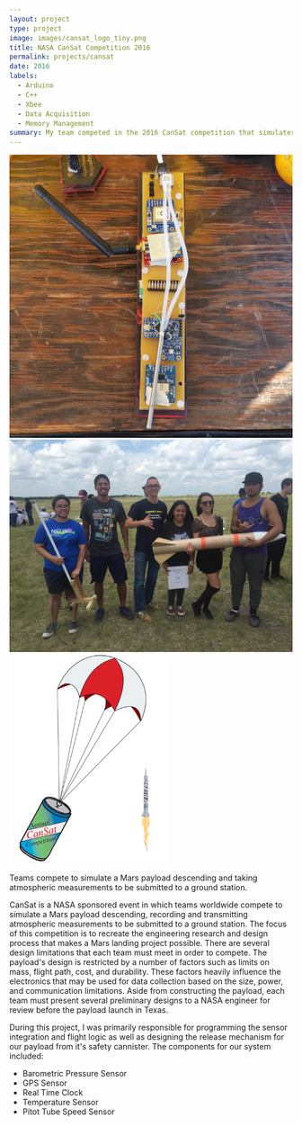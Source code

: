```yaml
---
layout: project
type: project
image: images/cansat_logo_tiny.png
title: NASA CanSat Competition 2016
permalink: projects/cansat
date: 2016
labels:
  - Arduino
  - C++
  - Xbee 
  - Data Acquisition
  - Memory Management
summary: My team competed in the 2016 CanSat competition that simulates the landing of a payload on Mars. Our school won 12th place overall and 3rd place in the U.S.
---
```


<div class="ui small rounded images">
  <img class="ui image" src="../images/cansat_board.jpg">
  <img class="ui image" src="../images/cansat_group.jpeg">
  <img class="ui image" src="../images/cansat_logo.png">
</div>

Teams compete to simulate a Mars payload descending and taking atmospheric measurements to be submitted to a ground station. 

CanSat is a NASA sponsored event in which teams worldwide compete to simulate a Mars payload descending, recording and transmitting atmospheric measurements to be submitted to a ground station. The focus of this competition is to recreate the engineering research and design process that makes a Mars landing project possible. There are several design limitations that each team must meet in order to compete. The payload's design is restricted by a number of factors such as limits on mass, flight path, cost, and durability. These factors heavily influence the electronics that may be used for data collection based on the size, power, and communication limitations. Aside from constructing the payload, each team must present several preliminary designs to a NASA engineer for review before the payload launch in Texas. 

During this project, I was primarily responsible for programming the sensor integration and flight logic as well as designing the release mechanism for our payload from it's safety cannister. The components for our system included:
<ul>
  <li> Barometric Pressure Sensor </li>
  <li> GPS Sensor </li>
  <li> Real Time Clock </li>
  <li> Temperature Sensor </li>
  <li> Pitot Tube Speed Sensor </li>
</ul>
  



